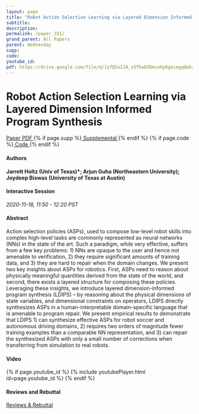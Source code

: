 ```yaml
---
layout: page
title: "Robot Action Selection Learning via Layered Dimension Informed Program Synthesis"
subtitle: 
description:
permalink: /paper_331/
grand_parent: All Papers
parent: Wednesday
supp: 
code: 
youtube_id: 
pdf: https://drive.google.com/file/d/1yfQSu1JA_s5fhwQ3DmcoHy6gecegqQwh/view
---
```


# Robot Action Selection Learning via Layered Dimension Informed Program Synthesis

<a href="https://drive.google.com/file/d/1yfQSu1JA_s5fhwQ3DmcoHy6gecegqQwh/view" target="_blank" rel="noopener noreferrer" class="btn btn-blue"><i class="fa fa-file-text-o" aria-hidden="true"></i> Paper PDF </a> {% if page.supp %}<a href="" target="_blank" rel="noopener noreferrer" class="btn btn-green"><i class="fa fa-file-text-o" aria-hidden="true"></i> Supplemental </a>{% endif %} {% if page.code %}<a href="" target="_blank" rel="noopener noreferrer" class="btn"><i class="fa fa-github" aria-hidden="true"></i> Code </a>{% endif %} 

#### Authors
**Jarrett Holtz (Univ of Texas)*; Arjun Guha (Northeastern University); Joydeep Biswas (University of Texas at Austin)**

#### Interactive Session
*2020-11-18, 11:50 - 12:20 PST* 

#### Abstract
Action selection policies (ASPs), used to compose low-level robot
skills into complex high-level tasks are commonly represented as neural networks
(NNs) in the state of the art. Such a paradigm, while very effective, suffers from
a few key problems: 1) NNs are opaque to the user and hence not amenable to
verification, 2) they require significant amounts of training data, and 3) they are
hard to repair when the domain changes. We present two key insights about ASPs
for robotics. First, ASPs need to reason about physically meaningful quantities
derived from the state of the world, and second, there exists a layered structure
for composing these policies. Leveraging these insights, we introduce layered
dimension-informed program synthesis (LDIPS) – by reasoning about the physical
dimensions of state variables, and dimensional constraints on operators, LDIPS
directly synthesizes ASPs in a human-interpretable domain-specific language that
is amenable to program repair. We present empirical results to demonstrate that
LDIPS 1) can synthesize effective ASPs for robot soccer and autonomous driving domains, 2) requires two orders of magnitude fewer training examples than a
comparable NN representation, and 3) can repair the synthesized ASPs with only
a small number of corrections when transferring from simulation to real robots.

#### Video
{% if page.youtube_id %}
{% include youtubePlayer.html id=page.youtube_id %}
{% endif %}

#### Reviews and Rebuttal
<a href="https://drive.google.com/file/d/1HSB3mnv7C3u1HWFS1k529UTDblBBHwbh/view" target="_blank" rel="noopener noreferrer" class="btn btn-purple"><i class="fa fa-pencil-square-o" aria-hidden="true"></i> Reviews & Rebuttal </a>


